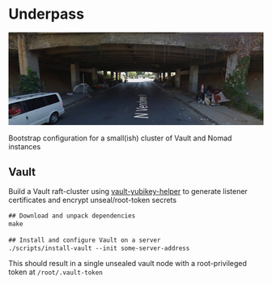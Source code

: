 Underpass
=========

![Nomads Everywhere!](doc/img/underpass.jpg)

Bootstrap configuration for a small(ish) cluster of Vault and Nomad instances

## Vault

Build a Vault raft-cluster using [vault-yubikey-helper](https://github.com/jmanero/vault-yubikey-helper/tree/master) to generate listener certificates and encrypt unseal/root-token secrets

```
## Download and unpack dependencies
make

## Install and configure Vault on a server
./scripts/install-vault --init some-server-address
```

This should result in a single unsealed vault node with a root-privileged token at `/root/.vault-token`
